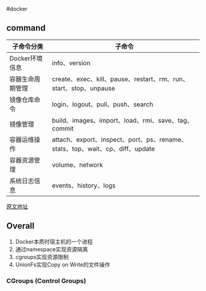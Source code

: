 <!--
 * @Author: your name
 * @Date: 2020-05-13 14:04:17
 * @LastEditTime: 2020-05-13 18:23:42
 * @LastEditors: Please set LastEditors
 * @Description: In User Settings Edit
 * @FilePath: \undefinedd:\git\git_test\docker\docker.md
 -->
#docker


## command

|子命令分类|子命令|
|-|-|
|Docker环境信息| info、version|
|容器生命周期管理| create、exec、kill、pause、restart、rm、run、start、stop、unpause|
|镜像仓库命令|login、logout、pull、push、search|
|镜像管理| build、images、import、load、rmi、save、tag、commit|
|容器运维操作|attach、export、inspect、port、ps、rename、stats、top、wait、cp、diff、update|
|容器资源管理|volume、network|
|系统日志信息|events、history、logs|

[原文地址](http://www.sel.zju.edu.cn/?p=573)
## Overall
1. Docker本质时宿主机的一个进程
2. 通过namespace实现资源隔离 
3. cgroups实现资源限制
4. UnionFs实现Copy on Write的文件操作
   
###  CGroups (Control Groups)

